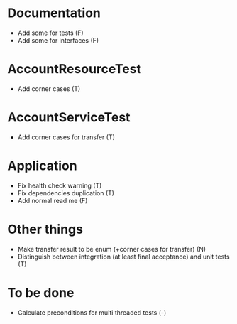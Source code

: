 # Documentation
* Add some for tests (F)
* Add some for interfaces (F)

# AccountResourceTest
* Add corner cases (T)

# AccountServiceTest
* Add corner cases for transfer (T)

# Application
* Fix health check warning (T)
* Fix dependencies duplication (T)
* Add normal read me (F)

# Other things
* Make transfer result to be enum (+corner cases for transfer) (N)
* Distinguish between integration (at least final acceptance) and unit tests (T)

# To be done
* Calculate preconditions for multi threaded tests (-)